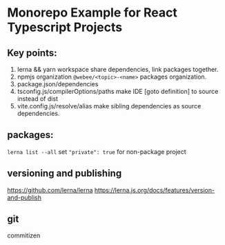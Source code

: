 # Monorepo Example for React Typescript Projects

## Key points:

1. lerna && yarn workspace
   share dependencies, link packages together.
2. npmjs organization `@webee/<topic>-<name>`
   packages organization.
3. package.json/dependencies
4. tsconfig.js/compilerOptions/paths
   make IDE [goto definition] to source instead of dist
5. vite.config.js/resolve/alias
   make sibling dependencies as source dependencies.

## packages:

`lerna list --all`
set `"private": true` for non-package project

## versioning and publishing

https://github.com/lerna/lerna
https://lerna.js.org/docs/features/version-and-publish

## git

commitizen
